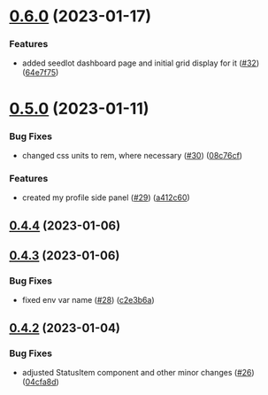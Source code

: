 # [0.6.0](https://github.com/bcgov/nr-frontend-starting-app/compare/v0.5.0...v0.6.0) (2023-01-17)


### Features

* added seedlot dashboard page and initial grid display for it ([#32](https://github.com/bcgov/nr-frontend-starting-app/issues/32)) ([64e7f75](https://github.com/bcgov/nr-frontend-starting-app/commit/64e7f7562d4adcc1f76660d82ead7f0ad8b73870))



# [0.5.0](https://github.com/bcgov/nr-frontend-starting-app/compare/v0.4.4...v0.5.0) (2023-01-11)


### Bug Fixes

* changed css units to rem, where necessary ([#30](https://github.com/bcgov/nr-frontend-starting-app/issues/30)) ([08c76cf](https://github.com/bcgov/nr-frontend-starting-app/commit/08c76cf4f98c3841430d315630dd2bacbc0a0ed2))


### Features

* created my profile side panel ([#29](https://github.com/bcgov/nr-frontend-starting-app/issues/29)) ([a412c60](https://github.com/bcgov/nr-frontend-starting-app/commit/a412c608a103e9d9767b5a6c030348a569ed07e7))



## [0.4.4](https://github.com/bcgov/nr-frontend-starting-app/compare/v0.4.3...v0.4.4) (2023-01-06)



## [0.4.3](https://github.com/bcgov/nr-frontend-starting-app/compare/v0.4.2...v0.4.3) (2023-01-06)


### Bug Fixes

* fixed env var name ([#28](https://github.com/bcgov/nr-frontend-starting-app/issues/28)) ([c2e3b6a](https://github.com/bcgov/nr-frontend-starting-app/commit/c2e3b6a86c82237f24103df4c22aa814b3060516))



## [0.4.2](https://github.com/bcgov/nr-frontend-starting-app/compare/v0.4.1...v0.4.2) (2023-01-04)


### Bug Fixes

* adjusted StatusItem component and other minor changes ([#26](https://github.com/bcgov/nr-frontend-starting-app/issues/26)) ([04cfa8d](https://github.com/bcgov/nr-frontend-starting-app/commit/04cfa8d041e28b89aa55547972a6631939a35594))



